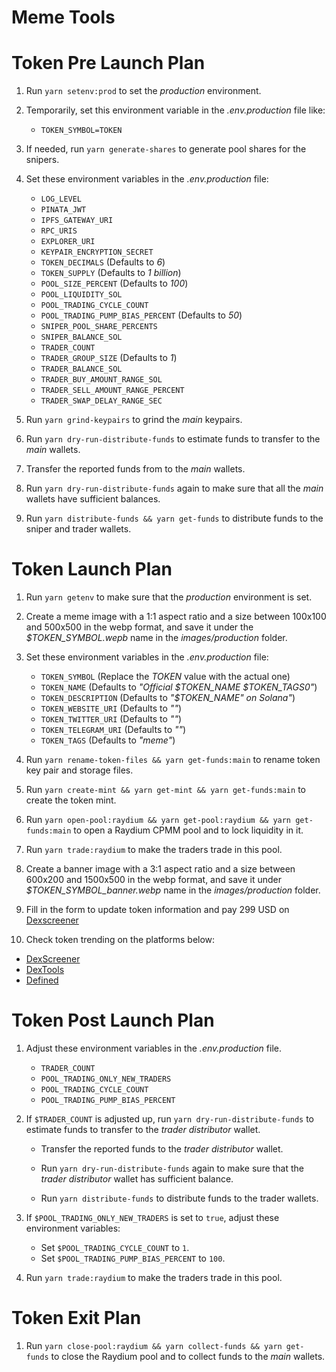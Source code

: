 # Meme Tools

# Token Pre Launch Plan

1. Run `yarn setenv:prod` to set the _production_ environment.

2. Temporarily, set this environment variable in the _.env.production_ file like:

    - `TOKEN_SYMBOL=TOKEN`

3. If needed, run `yarn generate-shares` to generate pool shares for the snipers.

4. Set these environment variables in the _.env.production_ file:

    - `LOG_LEVEL`
    - `PINATA_JWT`
    - `IPFS_GATEWAY_URI`
    - `RPC_URIS`
    - `EXPLORER_URI`
    - `KEYPAIR_ENCRYPTION_SECRET`
    - `TOKEN_DECIMALS` (Defaults to _6_)
    - `TOKEN_SUPPLY` (Defaults to _1 billion_)
    - `POOL_SIZE_PERCENT` (Defaults to _100_)
    - `POOL_LIQUIDITY_SOL`
    - `POOL_TRADING_CYCLE_COUNT`
    - `POOL_TRADING_PUMP_BIAS_PERCENT` (Defaults to _50_)
    - `SNIPER_POOL_SHARE_PERCENTS`
    - `SNIPER_BALANCE_SOL`
    - `TRADER_COUNT`
    - `TRADER_GROUP_SIZE` (Defaults to _1_)
    - `TRADER_BALANCE_SOL`
    - `TRADER_BUY_AMOUNT_RANGE_SOL`
    - `TRADER_SELL_AMOUNT_RANGE_PERCENT`
    - `TRADER_SWAP_DELAY_RANGE_SEC`

5. Run `yarn grind-keypairs` to grind the _main_ keypairs.

6. Run `yarn dry-run-distribute-funds` to estimate funds to transfer to the _main_ wallets.

7. Transfer the reported funds from to the _main_ wallets.

8. Run `yarn dry-run-distribute-funds` again to make sure that all the _main_ wallets have sufficient balances.

9. Run `yarn distribute-funds && yarn get-funds` to distribute funds to the sniper and trader wallets.

# Token Launch Plan

1. Run `yarn getenv` to make sure that the _production_ environment is set.

2. Create a meme image with a 1:1 aspect ratio and a size between 100x100 and 500x500 in the webp format, and save it under the _$TOKEN_SYMBOL.wepb_ name in the _images/production_ folder.

3. Set these environment variables in the _.env.production_ file:

    - `TOKEN_SYMBOL` (Replace the _TOKEN_ value with the actual one)
    - `TOKEN_NAME` (Defaults to _"Official $TOKEN_NAME $TOKEN_TAGS0"_)
    - `TOKEN_DESCRIPTION` (Defaults to _"$TOKEN_NAME" on Solana"_)
    - `TOKEN_WEBSITE_URI` (Defaults to _""_)
    - `TOKEN_TWITTER_URI` (Defaults to _""_)
    - `TOKEN_TELEGRAM_URI` (Defaults to _""_)
    - `TOKEN_TAGS` (Defaults to _"meme"_)

4. Run `yarn rename-token-files && yarn get-funds:main` to rename token key pair and storage files.

5. Run `yarn create-mint && yarn get-mint && yarn get-funds:main` to create the token mint.

6. Run `yarn open-pool:raydium && yarn get-pool:raydium && yarn get-funds:main` to open a Raydium CPMM pool and to lock liquidity in it.

7. Run `yarn trade:raydium` to make the traders trade in this pool.

8. Create a banner image with a 3:1 aspect ratio and a size between 600x200 and 1500x500 in the webp format, and save it under _$TOKEN_SYMBOL_banner.webp_ name in the _images/production_ folder.

9. Fill in the form to update token information and pay 299 USD on [Dexscreener](https://marketplace.dexscreener.com/product/token-info/order)

10. Check token trending on the platforms below:

- [DexScreener](https://dexscreener.com/6h?rankBy=trendingScoreH6&order=desc&chainIds=solana)
- [DexTools](https://www.dextools.io/app/en/solana/trending)
- [Defined](https://www.defined.fi/tokens/discover?network=sol&createdAt=hour12&rankingBy=volume&rankingDirection=DESC)

# Token Post Launch Plan

1. Adjust these environment variables in the _.env.production_ file.

    - `TRADER_COUNT`
    - `POOL_TRADING_ONLY_NEW_TRADERS`
    - `POOL_TRADING_CYCLE_COUNT`
    - `POOL_TRADING_PUMP_BIAS_PERCENT`

2. If `$TRADER_COUNT` is adjusted up, run `yarn dry-run-distribute-funds` to estimate funds to transfer to the _trader distributor_ wallet.

    - Transfer the reported funds to the _trader distributor_ wallet.

    - Run `yarn dry-run-distribute-funds` again to make sure that the _trader distributor_ wallet has sufficient balance.

    - Run `yarn distribute-funds` to distribute funds to the trader wallets.

3. If `$POOL_TRADING_ONLY_NEW_TRADERS` is set to `true`, adjust these environment variables:

    - Set `$POOL_TRADING_CYCLE_COUNT` to `1`.
    - Set `$POOL_TRADING_PUMP_BIAS_PERCENT` to `100`.

4. Run `yarn trade:raydium` to make the traders trade in this pool.

# Token Exit Plan

1. Run `yarn close-pool:raydium && yarn collect-funds && yarn get-funds` to close the Raydium pool and to collect funds to the _main_ wallets.

